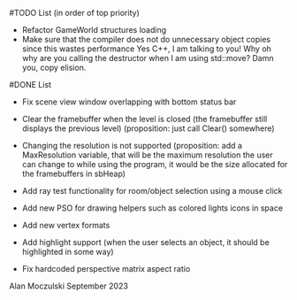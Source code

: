 #TODO List (in order of top priority)

- Refactor GameWorld structures loading
- Make sure that the compiler does not do unnecessary object copies since this wastes performance
  Yes C++, I am talking to you! Why oh why are you calling the destructor when I am using std::move? Damn you, copy elision.

#DONE List

- Fix scene view window overlapping with bottom status bar
- Clear the framebuffer when the level is closed (the framebuffer still displays the previous level) (proposition: just call Clear() somewhere)
- Changing the resolution is not supported (proposition: add a MaxResolution variable, that will be the maximum resolution the user can change to while using the program, it would be the size allocated for the framebuffers in sbHeap)


- Add ray test functionality for room/object selection using a mouse click

- Add new PSO for drawing helpers such as colored lights icons in space
- Add new vertex formats
- Add highlight support (when the user selects an object, it should be highlighted in some way)

- Fix hardcoded perspective matrix aspect ratio



Alan Moczulski
September 2023
